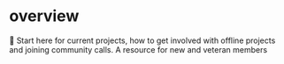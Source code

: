 # overview
 :balloon: Start here for current projects, how to get involved with offline projects and joining community calls. A resource for new and veteran members
